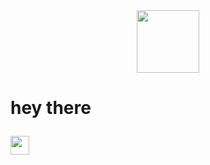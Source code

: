 <div id="header" align="center"> <img src="https://giphy.com/gifs/hacktiv8-coding-codingfromhome-fromhome-M9gbBd9nbDrOTu1Mqx" width="100"/> </div>
<h1>

  hey there

  <img src="https://media.giphy.com/media/hvRJCLFzcasrR4ia7z/giphy.gif" width="30px"/>

</h1>
<img src="https://komarev.com/ghpvc/?imhomaksim=your-github-imhomaksim&style=flat-square&color=blue" alt=""/>
